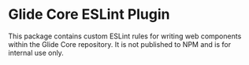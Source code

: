 # Glide Core ESLint Plugin

This package contains custom ESLint rules for writing web components within the Glide Core repository. It is not published to NPM and is for internal use only.
